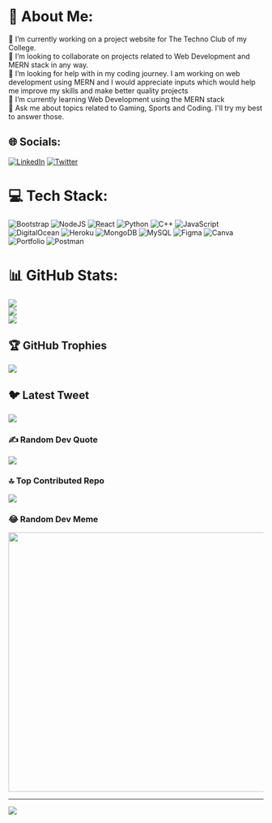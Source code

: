 # 💫 About Me:
🔭 I’m currently working on a project website for The Techno Club of my College.<br>👯 I’m looking to collaborate on projects related to Web Development and MERN stack in any way.<br>🤝 I’m looking for help with in my coding journey. I am working on web development using MERN and I would appreciate inputs which would help me improve my skills and make better quality projects<br>🌱 I’m currently learning Web Development using the MERN stack<br>💬 Ask me about topics related to Gaming, Sports and Coding. I'll try my best to answer those.<br>


## 🌐 Socials:
[![LinkedIn](https://img.shields.io/badge/LinkedIn-%230077B5.svg?logo=linkedin&logoColor=white)](https://linkedin.com/in/rahul-gupta-86194a213) [![Twitter](https://img.shields.io/badge/Twitter-%231DA1F2.svg?logo=Twitter&logoColor=white)](https://twitter.com/rg5353070) 

# 💻 Tech Stack:
![Bootstrap](https://img.shields.io/badge/bootstrap-%23563D7C.svg?style=flat&logo=bootstrap&logoColor=white) ![NodeJS](https://img.shields.io/badge/node.js-6DA55F?style=flat&logo=node.js&logoColor=white) ![React](https://img.shields.io/badge/react-%2320232a.svg?style=flat&logo=react&logoColor=%2361DAFB) ![Python](https://img.shields.io/badge/python-3670A0?style=flat&logo=python&logoColor=ffdd54) ![C++](https://img.shields.io/badge/c++-%2300599C.svg?style=flat&logo=c%2B%2B&logoColor=white) ![JavaScript](https://img.shields.io/badge/javascript-%23323330.svg?style=flat&logo=javascript&logoColor=%23F7DF1E) ![DigitalOcean](https://img.shields.io/badge/DigitalOcean-%230167ff.svg?style=flat&logo=digitalOcean&logoColor=white) ![Heroku](https://img.shields.io/badge/heroku-%23430098.svg?style=flat&logo=heroku&logoColor=white) ![MongoDB](https://img.shields.io/badge/MongoDB-%234ea94b.svg?style=flat&logo=mongodb&logoColor=white) ![MySQL](https://img.shields.io/badge/mysql-%2300f.svg?style=flat&logo=mysql&logoColor=white) 	![Figma](https://img.shields.io/badge/figma-%23F24E1E.svg?style=flat&logo=figma&logoColor=white) ![Canva](https://img.shields.io/badge/Canva-%2300C4CC.svg?style=flat&logo=Canva&logoColor=white) ![Portfolio](https://img.shields.io/badge/Portfolio-%23000000.svg?style=flat&logo=firefox&logoColor=#FF7139) ![Postman](https://img.shields.io/badge/Postman-FF6C37?style=flat&logo=postman&logoColor=white)
# 📊 GitHub Stats:
![](https://github-readme-stats.vercel.app/api?username=Rahulg321&theme=react&hide_border=true&include_all_commits=true&count_private=true)<br/>
![](https://github-readme-streak-stats.herokuapp.com/?user=Rahulg321&theme=react&hide_border=true)<br/>
![](https://github-readme-stats.vercel.app/api/top-langs/?username=Rahulg321&theme=react&hide_border=true&include_all_commits=true&count_private=true&layout=compact)

## 🏆 GitHub Trophies
![](https://github-profile-trophy.vercel.app/?username=Rahulg321&theme=discord&no-frame=true&no-bg=false&margin-w=4)

## 🐦 Latest Tweet
[![](https://gtce.itsvg.in/api?username=rg5353070)](https://github.com/VishwaGauravIn/github-twitter-card-embed)

### ✍️ Random Dev Quote
![](https://quotes-github-readme.vercel.app/api?type=vetical&theme=light)

### 🔝 Top Contributed Repo
![](https://github-contributor-stats.vercel.app/api?username=Rahulg321&limit=5&theme=darkhub&combine_all_yearly_contributions=true)

### 😂 Random Dev Meme
<img src="https://rm.up.railway.app/" width="512px"/>

---
[![](https://visitcount.itsvg.in/api?id=Rahulg321&icon=4&color=5)](https://visitcount.itsvg.in)

<!-- Proudly created with GPRM ( https://gprm.itsvg.in ) -->
